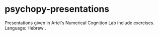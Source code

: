 # psychopy-presentations
Presentations given in Ariel's Numerical Cognition Lab include exercises.
Language: Hebrew .
